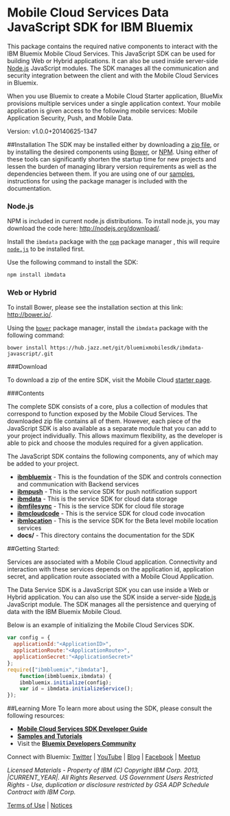 Mobile Cloud Services Data JavaScript SDK for IBM Bluemix
===

This package contains the required native components to interact with the IBM
Bluemix Mobile Cloud Services.  This JavaScript SDK can be used for building Web 
or Hybrid applications.  It can also be used inside server-side [Node.js](http://nodejs.org) 
JavaScript modules. The SDK manages all the communication and security integration between 
the client and with the Mobile Cloud Services in Bluemix.

When you use Bluemix to create a Mobile Cloud Starter application, BlueMix provisions 
multiple services under a single application context. Your mobile application is given 
access to the following mobile services: Mobile Application Security, Push, and Mobile Data.

Version: v1.0.0+20140625-1347

##Installation
The SDK may be installed either by downloading a [zip file](https://mbaas-catalog.ng.bluemix.net/sdk/ibm-bluemix-sdk-javascript.zip),
or by installing the desired components using [Bower](http://bower.io), or [NPM](https://www.npmjs.org/).
Using either of these tools can significantly shorten the startup time for new
projects and lessen the burden of managing library version requirements
as well as the dependencies between them.  If you
are using one of our [samples](https://hub.jazz.net/user/mobilecloud),
instructions for using the package manager is included with the documentation.

### Node.js

NPM is included in current node.js distributions.  To install node.js, you may
download the code here: http://nodejs.org/download/.  

Install the `ibmdata` package with the [`npm`](https://www.npmjs.org/) package manager , this will require [`node.js`](http://nodejs.org/download/) to be installed first.

Use the following command to install the SDK:

```bash
npm install ibmdata
```

### Web or Hybrid

To install Bower, please see the installation section at this link: 
http://bower.io/.  

Using the [`bower`](http://bower.io/) package manager, install the `ibmdata` package with the following command:

```
bower install https://hub.jazz.net/git/bluemixmobilesdk/ibmdata-javascript/.git
```

###Download

To download a zip of the entire SDK, visit the Mobile Cloud [starter page](https://www.ng.bluemix.net/docs/#starters/mobile/index.html).

###Contents

The complete SDK consists of a core, plus a collection of modules that correspond to function exposed
by the Mobile Cloud Services.  The downloaded zip file
contains all of them. However, each piece of the JavaScript SDK is also available as a separate module
that you can add to your project individually. This allows maximum flexibility, as the developer is able to 
pick and choose the modules required for a given application. 

The JavaScript SDK contains the following components, any of which may be added to your project.

- **[ibmbluemix](https://hub.jazz.net/project/bluemixmobilesdk/ibmbluemix-javascript/overview)** - This is the foundation of the SDK and controls connection and communication with Backend services
- **[ibmpush](https://hub.jazz.net/project/bluemixmobilesdk/ibmpush-javascript/overview)** - This is the service SDK for push notification support
- **[ibmdata](https://hub.jazz.net/project/bluemixmobilesdk/ibmdata-javascript/overview)** - This is the service SDK for cloud data storage
- **[ibmfilesync](https://hub.jazz.net/project/bluemixmobilesdk/ibmfilesync-javascript/overview)** - This is the service SDK for cloud file storage
- **[ibmcloudcode](https://hub.jazz.net/project/bluemixmobilesdk/ibmcloudcode-javascript/overview)** - This is the service SDK for cloud code invocation
- **[ibmlocation](https://hub.jazz.net/project/bluemixmobilesdk/ibmlocation-javascript/overview)** - This is the service SDK for the Beta level mobile location services
- **docs/** - This directory contains the documentation for the SDK

##Getting Started:

Services are associated with a Mobile Cloud application. Connectivity and interaction with
these services depends on the application id, application secret, and application route associated
with a Mobile Cloud Application.

The Data Service SDK is a JavaScript SDK you can use inside a 
Web or Hybrid application.  You can also use the SDK inside a 
server-side [Node.js](http://nodejs.org) JavaScript module. 
The SDK manages all the persistence and querying of data with 
the IBM Bluemix Mobile Cloud.

Below is an example of initializing the Mobile Cloud Services SDK.
```javascript
var config = {
  applicationId:"<ApplicationID>",
  applicationRoute:"<ApplicationRoute>",
  applicationSecret:"<ApplicationSecret>"
};
require(["ibmbluemix","ibmdata"],
    function(ibmbluemix,ibmdata) {
    ibmbluemix.initialize(config);
    var id = ibmdata.initializeService();
});
```

##Learning More
To learn more about using the SDK, please consult the following resources:
- **[Mobile Cloud Services SDK Developer Guide](http://mbaas-gettingstarted.ng.bluemix.net/)**
- **[Samples and Tutorials](https://www.ng.bluemix.net/docs/#starters/mobile/index.html#samples)**
- Visit the **[Bluemix Developers Community](https://developer.ibm.com/bluemix/)**

Connect with Bluemix: [Twitter](https://twitter.com/ibmbluemix) |
[YouTube](https://www.youtube.com/playlist?list=PLzpeuWUENMK2d3L5qCITo2GQEt-7r0oqm) |
[Blog](https://developer.ibm.com/bluemix/blog/) |
[Facebook](https://www.facebook.com/ibmbluemix) |
[Meetup](http://www.meetup.com/bluemix/)

*Licensed Materials - Property of IBM
(C) Copyright IBM Corp. 2013, |CURRENT_YEAR|. All Rights Reserved.
US Government Users Restricted Rights - Use, duplication or
disclosure restricted by GSA ADP Schedule Contract with IBM Corp.*

[Terms of Use](https://hub.jazz.net/project/bluemixmobilesdk/ibmbluemix-android/overview#https://hub.jazz.net/gerrit/plugins/gerritfs/contents/bluemixmobilesdk%252Fibmbluemix-android/refs%252Fheads%252Fmaster/License.txt) |
[Notices]()